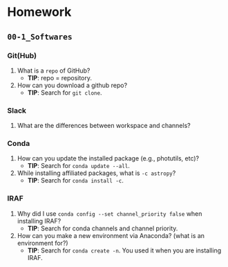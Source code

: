 # Homework

## `00-1_Softwares`

### Git(Hub)

1. What is a ``repo`` of GitHub?
   - **TIP**: repo = repository.
2. How can you download a github repo?
   - **TIP**: Search for ``git clone``.

### Slack

1. What are the differences between workspace and channels?

### Conda

1. How can you update the installed package (e.g., photutils, etc)?
   - **TIP**: Search for ``conda update --all``.
2. While installing affiliated packages, what is ``-c astropy``?
   - **TIP**: Search for ``conda install -c``.

### IRAF

1. Why did I use ``conda config --set channel_priority false`` when installing IRAF?
   - **TIP**: Search for conda channels and channel priority.
2. How can you make a new environment via Anaconda? (what is an environment for?)
   - **TIP**: Search for ``conda create -n``. You used it when you are installing IRAF.
